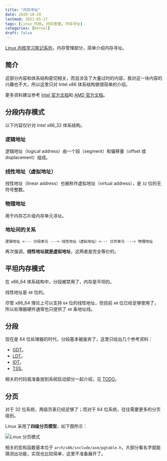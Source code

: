 ```yaml
---
title: "内存寻址"
date: 2020-10-29
lastmod: 2021-05-17
tags: [Linux 内核, 内存管理, 内存寻址]
categories: [Kernel]
draft: false
---
```


[Linux 内核学习笔记系列](/posts/kernel/kernel)，内存管理部分，简单介绍内存寻址。

<!--more-->

## 简介

这部分内容和体系结构密切相关，而且涉及了大量过时的内容，我对这一块内容的兴趣也不大，所以这里只对 Intel x86 体系结构做很简单的介绍。

更多资料建议参考 [Intel 官方文档](https://software.intel.com/content/www/us/en/develop/articles/intel-sdm.html)和 [AMD 官方文档](https://developer.amd.com/resources/developer-guides-manuals/)。

## 分段内存模式

以下内容仅针对 Intel x86_32 体系结构。

### 逻辑地址

逻辑地址（logical address）由一个段（segment）和偏移量（offset 或 displacement）组成。

### 线性地址（虚拟地址）

线性地址（linear address）也被称作虚拟地址（virtual address），是 `32` 位的无符号整数。

### 物理地址

用于内存芯片级内存单元寻址。

### 地址间的关系

```text
逻辑地址 <--- 分段单元 ---> 线性地址（虚拟地址）<--- 分页单元 ---> 物理地址
```

再次强调，**线性地址就是虚拟地址**，这两者是完全等价的。

## 平坦内存模式

在 x86_64 体系结构中，分段被禁用了，内存是平坦的。

线性地址是 `48` 位的。

尽管 x86_64 理论上可以支持 `64` 位的线性地址，但目前 `48` 位已经足够使用了，所以处理器硬件通常也只提供了 `48` 条地址线。

## 分段

现在是 64 位处理器的时代，分段基本被废弃了，这里只给出几个参考资料：

- [GDT](https://wiki.osdev.org/GDT)。
- [LDT](https://wiki.osdev.org/LDT)。
- [IDT](https://wiki.osdev.org/IDT)。
- [TSS](https://wiki.osdev.org/TSS)。

相关的代码我准备放到系统启动部分一起介绍，见 [TODO](/posts/kernel/todo)。

## 分页

对于 32 位系统，两级页表已经足够了；而对于 64 位系统，往往需要更多的分页级别。

Linux 采用了**四级分页模型**，如下图所示：

![Linux 分页模式](/images/kernel/memory/paging.png)

相关的宏和函数基本位于 `arch/x86/include/asm/pgtable.h`，大部分看名字就能猜测出功能，实现也比较简单，这里不准备展开了。
